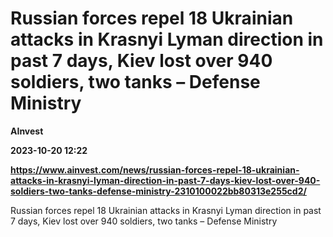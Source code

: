 # Russian forces repel 18 Ukrainian attacks in Krasnyi Lyman direction in past 7 days, Kiev lost over 940 soldiers, two tanks – Defense Ministry
**AInvest**

**2023-10-20 12:22**

**https://www.ainvest.com/news/russian-forces-repel-18-ukrainian-attacks-in-krasnyi-lyman-direction-in-past-7-days-kiev-lost-over-940-soldiers-two-tanks-defense-ministry-2310100022bb80313e255cd2/**

Russian forces repel 18 Ukrainian attacks in Krasnyi Lyman direction in past 7 days, Kiev lost over 940 soldiers, two tanks – Defense Ministry